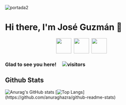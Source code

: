 ![portada2](https://user-images.githubusercontent.com/81053917/151478258-c67d5c69-cb3a-402e-b161-a782bf74ea00.png)

# Hi there, I'm José Guzmán 👋

<div align="center">
<a href="https://github.com/joseguzmann" target="_blank"><img src="https://user-images.githubusercontent.com/81053917/151481939-592132c3-f2b2-421a-bb97-8b84f469d49b.png" width="50"></a>&nbsp;
<a href="https://twitter.com/joseguzmanno" target="_blank"><img src="https://user-images.githubusercontent.com/81053917/151482359-4ea2883b-b732-4907-957a-fd58c2b1721e.png" width="50"></a>&nbsp;
<a href="https://www.linkedin.com/in/jos%C3%A9-guzm%C3%A1n-4a7365113/" target="_blank"><img src="https://user-images.githubusercontent.com/81053917/151482360-93db9fc3-f024-4d2f-9af4-feafa56b792c.png" width="50"></a>&nbsp;
</div>

### Glad to see you here! &nbsp;&nbsp;&nbsp; ![visitors](https://visitor-badge.glitch.me/badge?page_id=joseguzmann.joseguzmann)

## Github Stats

![Anurag's GitHub stats](https://github-readme-stats.vercel.app/api?username=joseguzmann&show_icons=true)
[![Top Langs](https://github-readme-stats.vercel.app/api/top-langs/?username=joseguzmann&layout=compact&theme="dark")](https://github.com/anuraghazra/github-readme-stats)
